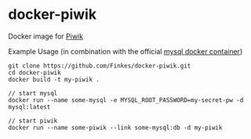 # docker-piwik
Docker image for <a href="https://piwik.org/">Piwik</a>

Example Usage (in combination with the official <a href="https://hub.docker.com/_/mysql/">mysql docker container</a>)
```
git clone https://github.com/Finkes/docker-piwik.git
cd docker-piwik
docker build -t my-piwik .

// start mysql
docker run --name some-mysql -e MYSQL_ROOT_PASSWORD=my-secret-pw -d mysql:latest

// start piwik
docker run --name some-piwik --link some-mysql:db -d my-piwik
```

